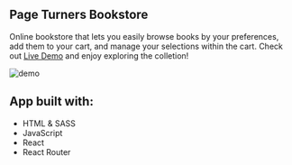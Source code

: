 ## Page Turners Bookstore

Online bookstore that lets you easily browse books by your preferences, add them to your cart, and manage your selections within the cart. Check out <a href="https://adambelko.github.io/shopping-cart/">Live Demo</a> and enjoy exploring the colletion!

![demo](src/assets/demo/demo.gif)

## App built with:

-   HTML & SASS
-   JavaScript
-   React
-   React Router
